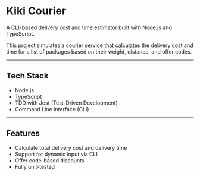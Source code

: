 # Kiki Courier 

A CLI-based delivery cost and time estimator built with Node.js and TypeScript.

This project simulates a courier service that calculates the delivery cost and time for a list of packages based on their weight, distance, and offer codes.

---

## Tech Stack

- Node.js
- TypeScript
- TDD with Jest (Test-Driven Development)
- Command Line Interface (CLI)

---

## Features

- Calculate total delivery cost and delivery time
- Support for dynamic input via CLI
- Offer code-based discounts
- Fully unit-tested